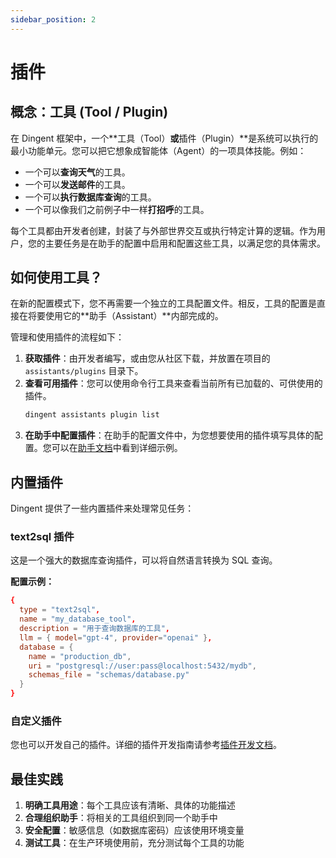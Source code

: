 ```yaml
---
sidebar_position: 2
---
```

# 插件

## **概念：工具 (Tool / Plugin)**

在 Dingent 框架中，一个**工具（Tool）**或**插件（Plugin）**是系统可以执行的最小功能单元。您可以把它想象成智能体（Agent）的一项具体技能。例如：

  * 一个可以**查询天气**的工具。
  * 一个可以**发送邮件**的工具。
  * 一个可以**执行数据库查询**的工具。
  * 一个可以像我们之前例子中一样**打招呼**的工具。

每个工具都由开发者创建，封装了与外部世界交互或执行特定计算的逻辑。作为用户，您的主要任务是在助手的配置中启用和配置这些工具，以满足您的具体需求。

## **如何使用工具？**

在新的配置模式下，您不再需要一个独立的工具配置文件。相反，工具的配置是直接在将要使用它的**助手（Assistant）**内部完成的。

管理和使用插件的流程如下：

1.  **获取插件**：由开发者编写，或由您从社区下载，并放置在项目的 `assistants/plugins` 目录下。
2.  **查看可用插件**：您可以使用命令行工具来查看当前所有已加载的、可供使用的插件。
    ```bash
    dingent assistants plugin list
    ```
3.  **在助手中配置插件**：在助手的配置文件中，为您想要使用的插件填写具体的配置。您可以在[助手文档](./assistants.md)中看到详细示例。

## **内置插件**

Dingent 提供了一些内置插件来处理常见任务：

### text2sql 插件
这是一个强大的数据库查询插件，可以将自然语言转换为 SQL 查询。

**配置示例：**
```toml
{
  type = "text2sql",
  name = "my_database_tool",
  description = "用于查询数据库的工具",
  llm = { model="gpt-4", provider="openai" },
  database = {
    name = "production_db",
    uri = "postgresql://user:pass@localhost:5432/mydb",
    schemas_file = "schemas/database.py"
  }
}
```

### 自定义插件
您也可以开发自己的插件。详细的插件开发指南请参考[插件开发文档](../advanced-guides/plugins-development.md)。

## **最佳实践**

1. **明确工具用途**：每个工具应该有清晰、具体的功能描述
2. **合理组织助手**：将相关的工具组织到同一个助手中
3. **安全配置**：敏感信息（如数据库密码）应该使用环境变量
4. **测试工具**：在生产环境使用前，充分测试每个工具的功能